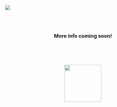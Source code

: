<!-- <h1 align="center">JDS-01</h1>
<h3 align="center"><i>JavaScript Digital Synthesizer ジャバスクリプト デジタル シンセサイザー</i></h3> --!>

<img align="center" src="https://github.com/michaelkolesidis/javascript-digital-synthesizer/blob/main/teaser.png">


<br><br><br><br>

<h3 align="center">More info coming soon!</h3>
 
<br><br><br><br>

<div align="center">
<a href="https://endsoftwarepatents.org/innovating-without-patents"><img style="height: 120px;" src="https://static.fsf.org/nosvn/esp/logos/innovating-without-patents.svg"></a>
</div>
